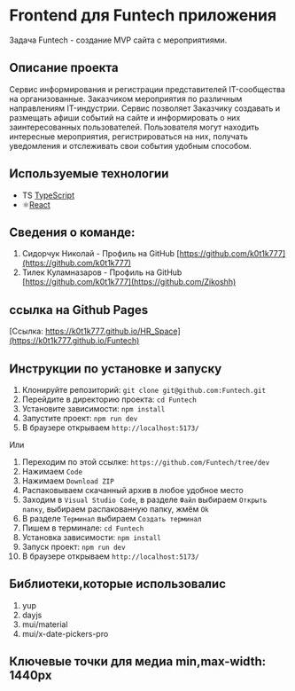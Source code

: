 # Frontend для Funtech приложения

Задача Funtech - создание MVP сайта с мероприятиями.

## Описание проекта

Cервис информирования и регистрации представителей IT-сообщества на организованные. Заказчиком мероприятия по различным направлениям IT-индустрии. Сервис позволяет Заказчику создавать и размещать афиши событий на сайте и информировать о них заинтересованных пользователей. Пользователя могут находить интересные мероприятия, регистрироваться на них, получать уведомления и отслеживать свои события удобным способом.


## Используемые технологии

- TS [TypeScript](https://www.typescriptlang.org/)
- ⚛️[React](https://ru.reactjs.org/)

## Сведения о команде:

1. Сидорчук Николай - Профиль на GitHub [https://github.com/k0t1k777](https://github.com/k0t1k777) 
2. Тилек Куламназаров - Профиль на GitHub [https://github.com/k0t1k777](https://github.com/Zikoshh) 

## ссылка на Github Pages
[Ссылка: https://k0t1k777.github.io/HR_Space](https://k0t1k777.github.io/Funtech)

## Инструкции по установке и запуску

1. Клонируйте репозиторий: `git clone git@github.com:Funtech.git`
2. Перейдите в директорию проекта: `cd Funtech`
3. Установите зависимости: `npm install`
4. Запустите проект: `npm run dev`
5. В браузере открываем `http://localhost:5173/`

Или

1. Переходим по этой ссылке: `https://github.com/Funtech/tree/dev`
2. Нажимаем `Code`
3. Нажимаем `Download ZIP`
4. Распаковываем скачанный архив в любое удобное место
5. Заходим в `Visual Studio Code`, в разделе `Файл` выбираем `Открыть папку`, выбираем распакованную папку, жмём `Ok`
6. В разделе `Терминал` выбираем `Создать терминал`
7. Пишем в терминале: `cd Funtech`
8. Установка зависимости: `npm install`
9. Запуск проект: `npm run dev`
10. В браузере открываем `http://localhost:5173/`

## Библиотеки,которые использовалис

1. yup
2. dayjs
3. mui/material
4. mui/x-date-pickers-pro

## Ключевые точки для медиа min,max-width: 1440px
<!-- ![alt text](./src/assets/image.png)
![alt text](./src/assets/image-1.png)
![alt text](./src/assets/image-2.png)
![alt text](./src/assets/image-3.png)
![alt text](./src/assets/image-4.png)
![alt text](./src/assets/image-5.png)
![alt text](./src/assets/image-6.png) -->